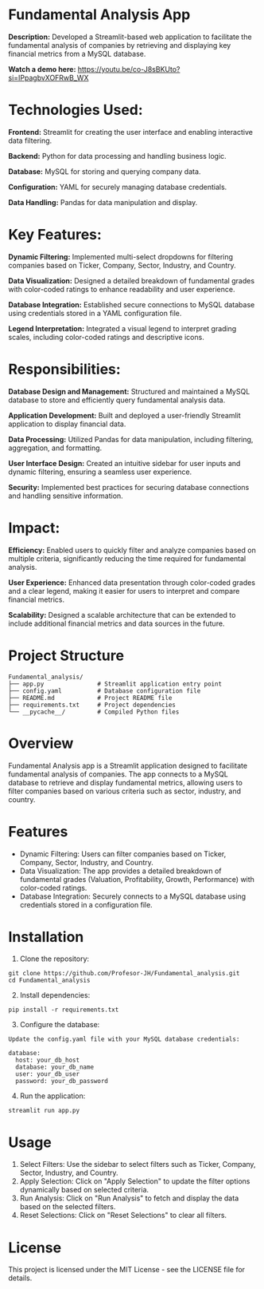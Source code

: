 # Fundamental Analysis App

**Description:** Developed a Streamlit-based web application to facilitate the fundamental analysis of companies by retrieving and displaying key financial metrics from a MySQL database.

**Watch a demo here:** https://youtu.be/co-J8sBKUto?si=IPpagbvXOFRwB_WX

# Technologies Used:

**Frontend:** Streamlit for creating the user interface and enabling interactive data filtering.

**Backend:** Python for data processing and handling business logic.

**Database:** MySQL for storing and querying company data.

**Configuration:** YAML for securely managing database credentials.

**Data Handling:** Pandas for data manipulation and display.

# Key Features:

**Dynamic Filtering:** Implemented multi-select dropdowns for filtering companies based on Ticker, Company, Sector, Industry, and Country.

**Data Visualization:** Designed a detailed breakdown of fundamental grades with color-coded ratings to enhance readability and user experience.

**Database Integration:** Established secure connections to MySQL database using credentials stored in a YAML configuration file.

**Legend Interpretation:** Integrated a visual legend to interpret grading scales, including color-coded ratings and descriptive icons.

# Responsibilities:

**Database Design and Management:** Structured and maintained a MySQL database to store and efficiently query fundamental analysis data.

**Application Development:** Built and deployed a user-friendly Streamlit application to display financial data.

**Data Processing:** Utilized Pandas for data manipulation, including filtering, aggregation, and formatting.

**User Interface Design:** Created an intuitive sidebar for user inputs and dynamic filtering, ensuring a seamless user experience.

**Security:** Implemented best practices for securing database connections and handling sensitive information.

# Impact:

**Efficiency:** Enabled users to quickly filter and analyze companies based on multiple criteria, significantly reducing the time required for fundamental analysis.

**User Experience:** Enhanced data presentation through color-coded grades and a clear legend, making it easier for users to interpret and compare financial metrics.

**Scalability:** Designed a scalable architecture that can be extended to include additional financial metrics and data sources in the future.


# Project Structure
```
Fundamental_analysis/
├── app.py               # Streamlit application entry point
├── config.yaml          # Database configuration file
├── README.md            # Project README file
├── requirements.txt     # Project dependencies
└── __pycache__/         # Compiled Python files
```

# Overview
Fundamental Analysis app is a Streamlit application designed to facilitate fundamental analysis of companies. The app connects to a MySQL database to retrieve and display fundamental metrics, allowing users to filter companies based on various criteria such as sector, industry, and country.

# Features
* Dynamic Filtering: Users can filter companies based on Ticker, Company, Sector, Industry, and Country.
* Data Visualization: The app provides a detailed breakdown of fundamental grades (Valuation, Profitability, Growth, Performance) with color-coded ratings.
* Database Integration: Securely connects to a MySQL database using credentials stored in a configuration file.

# Installation
1. Clone the repository:
```
git clone https://github.com/Profesor-JH/Fundamental_analysis.git
cd Fundamental_analysis
```
2. Install dependencies:
```
pip install -r requirements.txt
```
3. Configure the database:
```
Update the config.yaml file with your MySQL database credentials:
```
```
database:
  host: your_db_host
  database: your_db_name
  user: your_db_user
  password: your_db_password
```

4. Run the application:

```
streamlit run app.py
```

# Usage
1. Select Filters: Use the sidebar to select filters such as Ticker, Company, Sector, Industry, and Country.
2. Apply Selection: Click on "Apply Selection" to update the filter options dynamically based on selected criteria.
3. Run Analysis: Click on "Run Analysis" to fetch and display the data based on the selected filters.
4. Reset Selections: Click on "Reset Selections" to clear all filters.

# License
This project is licensed under the MIT License - see the LICENSE file for details.

